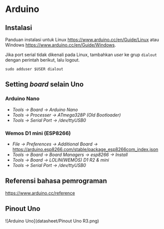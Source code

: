 # Arduino

## Instalasi

Panduan instalasi untuk Linux <https://www.arduino.cc/en/Guide/Linux>
atau Windows <https://www.arduino.cc/en/Guide/Windows>.

Jika port serial tidak dikenali pada Linux, tambahkan *user* ke grup
`dialout` dengan perintah berikut, lalu logout.

`sudo adduser $USER dialout`

## Setting *board* selain Uno

### Arduino Nano

- *Tools -> Board -> Arduino Nano*
- *Tools -> Processer -> ATmega328P (Old Bootloader)*
- *Tools -> Serial Port -> /dev/ttyUSB0*

### Wemos D1 mini (ESP8266)

- *File -> Preferences -> Additional Board ->* <https://arduino.esp8266.com/stable/package_esp8266com_index.json>
- *Tools -> Board -> Board Managers -> esp8266 -> Install*
- *Tools -> Board -> LOLIN(WEMOS) D1 R2 & mini*
- *Tools -> Serial Port -> /dev/ttyUSB0*

## Referensi bahasa pemrograman

<https://www.arduino.cc/reference>

## Pinout Uno

![Arduino Uno](datasheet/Pinout Uno R3.png)
